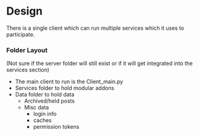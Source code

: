 # Design
There is a single client which can run multiple services which it uses to participate.

### Folder Layout
(Not sure if the server folder will still exist or if it will get integrated into the services section)

- The main client to run is the Client_main.py
- Services folder to hold modular addons 
- Data folder to hold data
  - Archived/held posts
  - Misc data
    - login info
    - caches
    - permission tokens
